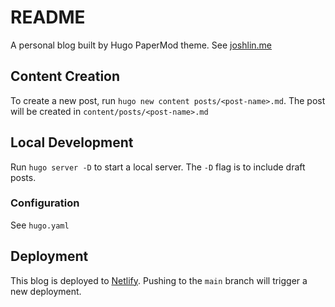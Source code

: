 # README

A personal blog built by Hugo PaperMod theme. See [joshlin.me](https://joshlin.me)

## Content Creation

To create a new post, run `hugo new content posts/<post-name>.md`. The post will be created in `content/posts/<post-name>.md`

## Local Development

Run `hugo server -D` to start a local server. The `-D` flag is to include draft posts.

### Configuration

See `hugo.yaml`

## Deployment

This blog is deployed to [Netlify](https://www.netlify.com/). Pushing to the `main` branch will trigger a new deployment.
